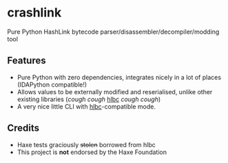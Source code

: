 # crashlink

Pure Python HashLink bytecode parser/disassembler/decompiler/modding tool

## Features

- Pure Python with zero dependencies, integrates nicely in a lot of places (IDAPython compatible!)
- Allows values to be externally modified and reserialised, unlike other existing libraries (*cough cough* [hlbc](https://github.com/Gui-Yom/hlbc) *cough cough*)
- A very nice little CLI with [hlbc](https://github.com/Gui-Yom/hlbc)-compatible mode.

## Credits

- Haxe tests graciously ~~stolen~~ borrowed from hlbc
- This project is **not** endorsed by the Haxe Foundation

